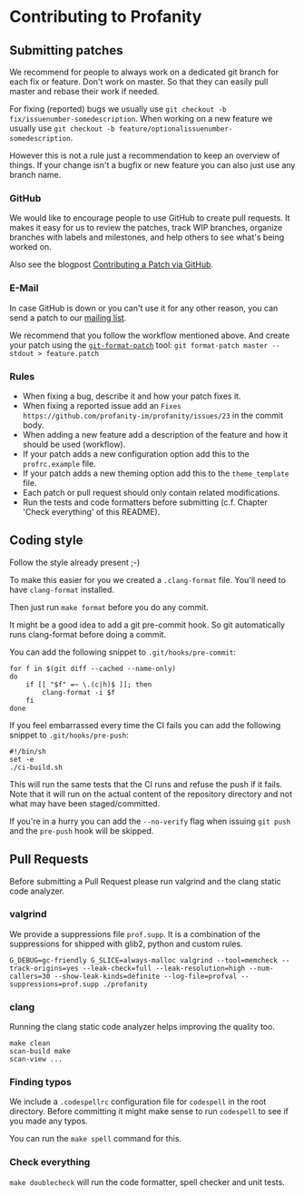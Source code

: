 # Contributing to Profanity

## Submitting patches
We recommend for people to always work on a dedicated git branch for each fix or feature.
Don't work on master.
So that they can easily pull master and rebase their work if needed.

For fixing (reported) bugs we usually use `git checkout -b fix/issuenumber-somedescription`.
When working on a new feature we usually use `git checkout -b feature/optionalissuenumber-somedescription`.

However this is not a rule just a recommendation to keep an overview of things.
If your change isn't a bugfix or new feature you can also just use any branch name.

### GitHub
We would like to encourage people to use GitHub to create pull requests.
It makes it easy for us to review the patches, track WIP branches, organize branches with labels and milestones,
and help others to see what's being worked on.

Also see the blogpost [Contributing a Patch via GitHub](https://profanity-im.github.io/blog/post/contributing-a-patch-via-github/).

### E-Mail
In case GitHub is down or you can't use it for any other reason, you can send a patch to our [mailing list](https://lists.notraces.net/mailman/listinfo/profanity).

We recommend that you follow the workflow mentioned above.
And create your patch using the [`git-format-patch`](https://git-scm.com/docs/git-format-patch) tool: `git format-patch master --stdout > feature.patch`

### Rules

* When fixing a bug, describe it and how your patch fixes it.
* When fixing a reported issue add an `Fixes https://github.com/profanity-im/profanity/issues/23` in the commit body.
* When adding a new feature add a description of the feature and how it should be used (workflow).
* If your patch adds a new configuration option add this to the `profrc.example` file.
* If your patch adds a new theming option add this to the `theme_template` file.
* Each patch or pull request should only contain related modifications.
* Run the tests and code formatters before submitting (c.f. Chapter 'Check everything' of this README).

## Coding style
Follow the style already present ;-)

To make this easier for you we created a `.clang-format` file.
You'll need to have `clang-format` installed.

Then just run `make format` before you do any commit.

It might be a good idea to add a git pre-commit hook.
So git automatically runs clang-format before doing a commit.

You can add the following snippet to `.git/hooks/pre-commit`:
```shell
for f in $(git diff --cached --name-only)
do
    if [[ "$f" =~ \.(c|h)$ ]]; then
        clang-format -i $f
    fi
done
```

If you feel embarrassed every time the CI fails you can add the following
snippet to `.git/hooks/pre-push`:

```shell
#!/bin/sh
set -e
./ci-build.sh
```

This will run the same tests that the CI runs and refuse the push if it fails.
Note that it will run on the actual content of the repository directory and not
what may have been staged/committed.

If you're in a hurry you can add the `--no-verify` flag when issuing `git push`
and the `pre-push` hook will be skipped.

## Pull Requests
Before submitting a Pull Request please run valgrind and the clang static code analyzer.

### valgrind
We provide a suppressions file `prof.supp`. It is a combination of the suppressions for shipped with glib2, python and custom rules.

`G_DEBUG=gc-friendly G_SLICE=always-malloc valgrind --tool=memcheck --track-origins=yes --leak-check=full --leak-resolution=high --num-callers=30 --show-leak-kinds=definite --log-file=profval --suppressions=prof.supp ./profanity`

### clang

Running the clang static code analyzer helps improving the quality too.

```
make clean
scan-build make
scan-view ...
```

### Finding typos

We include a `.codespellrc` configuration file for `codespell` in the root directory.
Before committing it might make sense to run `codespell` to see if you made any typos.

You can run the `make spell` command for this.

### Check everything

`make doublecheck` will run the code formatter, spell checker and unit tests.

